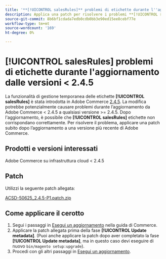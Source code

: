 ```yaml
---
title: '**[!UICONTROL salesRules]** problemi di etichette durante l''aggiornamento dalle versioni < 2.4.5'
description: Applica una patch per risolvere i problemi **[!UICONTROL salesRules]** durante l'aggiornamento da Adobe Commerce versioni < 2.4.5.
source-git-commit: 8b6bf1cdada7edb0cdb0bb3e90ed15ee8cebf77e
workflow-type: tm+mt
source-wordcount: '169'
ht-degree: 0%

---
```


# **[!UICONTROL salesRules]** problemi di etichette durante l&#39;aggiornamento dalle versioni &lt; 2.4.5

La funzionalità di gestione temporanea delle etichette **[!UICONTROL salesRules]** è stata introdotta in Adobe Commerce [2.4.5](/docs/commerce-operations/release/notes/adobe-commerce/2-4-5.html). La modifica potrebbe potenzialmente causare problemi durante l’aggiornamento da Adobe Commerce &lt; 2.4.5 a qualsiasi versione >= 2.4.5. Dopo l&#39;aggiornamento, è possibile che **[!UICONTROL salesRules]** etichette non corrispondano correttamente. Per risolvere il problema, applicare una patch subito dopo l’aggiornamento a una versione più recente di Adobe Commerce.

## Prodotti e versioni interessati

Adobe Commerce su infrastruttura cloud &lt; 2.4.5

## Patch

Utilizzi la seguente patch allegata:

[ACSD-50625_2.4.5-P1.patch.zip](assets/ACSD-50625_2.4.5-p1.patch.zip)

## Come applicare il cerotto

1. Segui i passaggi in [Esegui un aggiornamento](https://experienceleague.adobe.com/docs/commerce-operations/upgrade-guide/implementation/perform-upgrade.html) nella guida di Commerce.
1. Applicare la patch allegata prima della fase **[!UICONTROL Update metadata]**.
(Puoi anche applicare la patch dopo aver completato la fase **[!UICONTROL Update metadata]**, ma in questo caso devi eseguire di nuovo `bin/magento setup:upgrade`).
1. Procedi con gli altri passaggi in [Esegui un aggiornamento](https://experienceleague.adobe.com/docs/commerce-operations/upgrade-guide/implementation/perform-upgrade.html).
